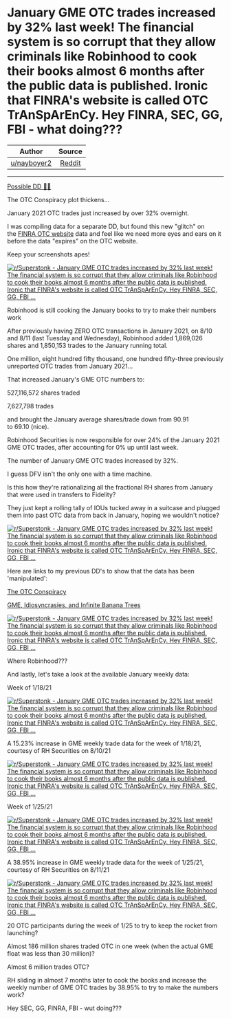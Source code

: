 January GME OTC trades increased by 32% last week! The financial system is so corrupt that they allow criminals like Robinhood to cook their books almost 6 months after the public data is published. Ironic that FINRA's website is called OTC TrAnSpArEnCy. Hey FINRA, SEC, GG, FBI - what doing???
==========================================================================================================================================================================================

| Author       | Source       | 
| :-------------: |:-------------:|
|  [u/nayboyer2](https://www.reddit.com/user/nayboyer2/) | [Reddit](https://www.reddit.com/r/Superstonk/comments/p4w9hq/january_gme_otc_trades_increased_by_32_last_week/) | 

---

[Possible DD 👨‍🔬](https://www.reddit.com/r/Superstonk/search?q=flair_name%3A%22Possible%20DD%20%F0%9F%91%A8%E2%80%8D%F0%9F%94%AC%22&restrict_sr=1)

The OTC Conspiracy plot thickens...

January 2021 OTC trades just increased by over 32% overnight.

I was compiling data for a separate DD, but found this new "glitch" on the [FINRA OTC website](https://otctransparency.finra.org/otctransparency/OtcIssueData) data and feel like we need more eyes and ears on it before the data "expires" on the OTC website.

Keep your screenshots apes!

[![r/Superstonk - January GME OTC trades increased by 32% last week! The financial system is so corrupt that they allow criminals like Robinhood to cook their books almost 6 months after the public data is published. Ironic that FINRA's website is called OTC TrAnSpArEnCy. Hey FINRA, SEC, GG, FBI ...](https://preview.redd.it/zq8xniy18jh71.jpg?width=1065&format=pjpg&auto=webp&s=2cea44dd48c019b74ebf4a386f351f82db0bb085)](https://preview.redd.it/zq8xniy18jh71.jpg?width=1065&format=pjpg&auto=webp&s=2cea44dd48c019b74ebf4a386f351f82db0bb085)

Robinhood is still cooking the January books to try to make their numbers work

After previously having ZERO OTC transactions in January 2021, on 8/10 and 8/11 (last Tuesday and Wednesday), Robinhood added 1,869,026 shares and 1,850,153 trades to the January running total.

One million, eight hundred fifty thousand, one hundred fifty-three previously unreported OTC trades from January 2021...

That increased January's GME OTC numbers to:

527,116,572 shares traded

7,627,798 trades

and brought the January average shares/trade down from 90.91 to 69.10 (nice).

Robinhood Securities is now responsible for over 24% of the January 2021 GME OTC trades, after accounting for 0% up until last week.

The number of January GME OTC trades increased by 32%.

I guess DFV isn't the only one with a time machine.

Is this how they're rationalizing all the fractional RH shares from January that were used in transfers to Fidelity?

They just kept a rolling tally of IOUs tucked away in a suitcase and plugged them into past OTC data from back in January, hoping we wouldn't notice?

[![r/Superstonk - January GME OTC trades increased by 32% last week! The financial system is so corrupt that they allow criminals like Robinhood to cook their books almost 6 months after the public data is published. Ironic that FINRA's website is called OTC TrAnSpArEnCy. Hey FINRA, SEC, GG, FBI ...](https://preview.redd.it/zetoxxeykjh71.png?width=577&format=png&auto=webp&s=2dddaa3bc88d203ccd975d491d254ee5a80d2cd1)](https://preview.redd.it/zetoxxeykjh71.png?width=577&format=png&auto=webp&s=2dddaa3bc88d203ccd975d491d254ee5a80d2cd1)

Here are links to my previous DD's to show that the data has been 'manipulated':

[The OTC Conspiracy](https://www.reddit.com/r/Superstonk/comments/myf505/probably_the_last_dd_youll_ever_need_to_read_the/)

[GME, Idiosyncrasies, and Infinite Banana Trees](https://www.reddit.com/r/Superstonk/comments/oejtty/the_otc_conspiracy_gme_idiosyncrasies_and_the/)

[![r/Superstonk - January GME OTC trades increased by 32% last week! The financial system is so corrupt that they allow criminals like Robinhood to cook their books almost 6 months after the public data is published. Ironic that FINRA's website is called OTC TrAnSpArEnCy. Hey FINRA, SEC, GG, FBI ...](https://preview.redd.it/zbyaezlv8jh71.png?width=688&format=png&auto=webp&s=5e80ea5fb6ff07cefcb7fffd3a0d7faa784c4e12)](https://preview.redd.it/zbyaezlv8jh71.png?width=688&format=png&auto=webp&s=5e80ea5fb6ff07cefcb7fffd3a0d7faa784c4e12)

Where Robinhood???

And lastly, let's take a look at the available January weekly data:

Week of 1/18/21

[![r/Superstonk - January GME OTC trades increased by 32% last week! The financial system is so corrupt that they allow criminals like Robinhood to cook their books almost 6 months after the public data is published. Ironic that FINRA's website is called OTC TrAnSpArEnCy. Hey FINRA, SEC, GG, FBI ...](https://preview.redd.it/d3mqrsxzejh71.png?width=834&format=png&auto=webp&s=83e4bf827227b07aa930ff5d2d49fa91c8d4cb78)](https://preview.redd.it/d3mqrsxzejh71.png?width=834&format=png&auto=webp&s=83e4bf827227b07aa930ff5d2d49fa91c8d4cb78)

A 15.23% increase in GME weekly trade data for the week of 1/18/21, courtesy of RH Securities on 8/10/21

[![r/Superstonk - January GME OTC trades increased by 32% last week! The financial system is so corrupt that they allow criminals like Robinhood to cook their books almost 6 months after the public data is published. Ironic that FINRA's website is called OTC TrAnSpArEnCy. Hey FINRA, SEC, GG, FBI ...](https://preview.redd.it/36btbyvaqjh71.jpg?width=1202&format=pjpg&auto=webp&s=5407a3e025066c922d9127ca491398c6178dfaa8)](https://preview.redd.it/36btbyvaqjh71.jpg?width=1202&format=pjpg&auto=webp&s=5407a3e025066c922d9127ca491398c6178dfaa8)

Week of 1/25/21

[![r/Superstonk - January GME OTC trades increased by 32% last week! The financial system is so corrupt that they allow criminals like Robinhood to cook their books almost 6 months after the public data is published. Ironic that FINRA's website is called OTC TrAnSpArEnCy. Hey FINRA, SEC, GG, FBI ...](https://preview.redd.it/cdmvr36vijh71.png?width=835&format=png&auto=webp&s=f19bef2f79a02d75cc4228a8af1b320ab462a0a1)](https://preview.redd.it/cdmvr36vijh71.png?width=835&format=png&auto=webp&s=f19bef2f79a02d75cc4228a8af1b320ab462a0a1)

A 38.95% increase in GME weekly trade data for the week of 1/25/21, courtesy of RH Securities on 8/11/21

[![r/Superstonk - January GME OTC trades increased by 32% last week! The financial system is so corrupt that they allow criminals like Robinhood to cook their books almost 6 months after the public data is published. Ironic that FINRA's website is called OTC TrAnSpArEnCy. Hey FINRA, SEC, GG, FBI ...](https://preview.redd.it/5ujvcnqcqjh71.jpg?width=1209&format=pjpg&auto=webp&s=08300f05373f3ae2dae3cefc770e7c4e403689d9)](https://preview.redd.it/5ujvcnqcqjh71.jpg?width=1209&format=pjpg&auto=webp&s=08300f05373f3ae2dae3cefc770e7c4e403689d9)

20 OTC participants during the week of 1/25 to try to keep the rocket from launching?

Almost 186 million shares traded OTC in one week (when the actual GME float was less than 30 million)?

Almost 6 million trades OTC?

RH sliding in almost 7 months later to cook the books and increase the weekly number of GME OTC trades by 38.95% to try to make the numbers work?

Hey SEC, GG, FINRA, FBI - wut doing???
